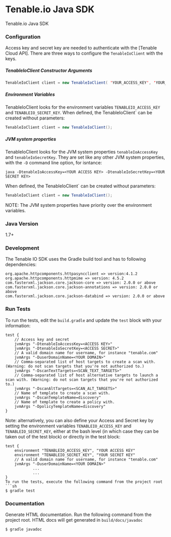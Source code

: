 # Tenable.io Java SDK
Tenable.io Java SDK

### Configuration
Access key and secret key are needed to authenticate with the [Tenable Cloud API]. There are three ways to configure the `TenableIoClient` with the keys.

##### TenableIoClient Constructor Arguments
```java
TenableIoClient client = new TenableIoClient( 'YOUR_ACCESS_KEY', 'YOUR_SECRET_KEY' );
```

##### Environment Variables
TenableIoClient looks for the environment variables `TENABLEIO_ACCESS_KEY` and `TENABLEIO_SECRET_KEY`. When defined, the TenableIoClient` can be created without parameters:
```java
TenableIoClient client = new TenableIoClient();
```

##### JVM system properties
TenableIoClient looks for the JVM system properties `tenableIoAccessKey` and `tenableIoSecretKey`. They are set like any other JVM system properties, with the `-D` command line option, for isntance:
```aidl
java -DtenableIoAccessKey=<YOUR ACCESS KEY> -DtenableIoSecretKey=<YOUR SECRET KEY>
```
When defined, the TenableIoClient` can be created without parameters:
```java
TenableIoClient client = new TenableIoClient();
```
NOTE: The JVM system properties have priority over the environment variables.

### Java Version
1.7+

### Development
The Tenable IO SDK uses the Gradle build tool and has to following dependencies:
```
org.apache.httpcomponents.httpasyncclient => version:4.1.2
org.apache.httpcomponents.httpmime => version: 4.5.2
com.fasterxml.jackson.core.jackson-core => version: 2.0.0 or above
com.fasterxml.jackson.core.jackson-annotations => version: 2.0.0 or above
com.fasterxml.jackson.core.jackson-databind => version: 2.0.0 or above
```

### Run Tests
To run the tests, edit the `build.gradle` and update the `test` block with your information:
```aidl
test {
    // Access key and secret
    jvmArgs "-DtenableIoAccessKey=<ACCESS KEY>"
    jvmArgs "-DtenableIoSecretKey=<ACCESS SECRET>"
    // A valid domain name for username, for instance "tenable.com"
    jvmArgs "-DuserDomainName=<YOUR DOMAIN>"
    // Comma-separated list of host targets to create a scan with. (Warning: do not scan targets that you're not authorized to.)
    jvmArgs "-DscanTextTargets=<SCAN_TEXT_TARGETS>"
    // Comma-separated list of host alternative targets to launch a scan with. (Warning: do not scan targets that you're not authorized to.)
    jvmArgs "-DscanAltTargets=<SCAN_ALT_TARGETS>"
    // Name of template to create a scan with.
    jvmArgs "-DscanTemplateName=discovery"
    // Name of template to create a policy with.
    jvmArgs "-DpolicyTemplateName=discovery"
}
```

Note: alternatively, you can also define your Access and Secret key by setting the environment variables `TENABLEIO_ACCESS_KEY` and `TENABLEIO_SECRET_KEY`, either at the bash level (in which case they can be taken out of the test block) or directly in the test block:
```aidl
test {
    environment "TENABLEIO_ACCESS_KEY", "YOUR ACCESS KEY"
    environment "TENABLEIO_SECRET_KEY", "YOUR SECRET KEY"
    // A valid domain name for username, for instance "tenable.com"
    jvmArgs "-DuserDomainName=<YOUR DOMAIN>"
            ...
            ...
}
To run the tests, execute the following command from the project root
```sh
$ gradle test
```
### Documentation
Generate HTML documentation. Run the following command from the project root. HTML docs will get generated in `build/docs/javadoc`
```sh
$ gradle javadoc
```
